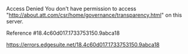 Access Denied
You don't have permission to access "http://about.att.com/csr/home/governance/transparency.html" on this server.

Reference #18.4c60d017.1733753150.9abca18

https://errors.edgesuite.net/18.4c60d017.1733753150.9abca18
